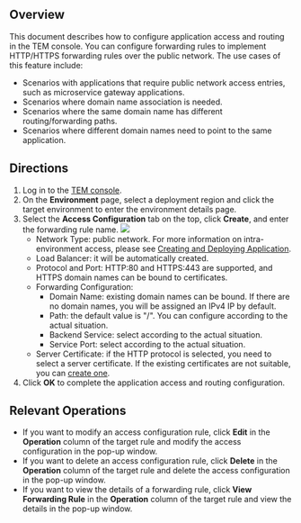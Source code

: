 ## Overview

This document describes how to configure application access and routing in the TEM console. You can configure forwarding rules to implement HTTP/HTTPS forwarding rules over the public network. The use cases of this feature include:

- Scenarios with applications that require public network access entries, such as microservice gateway applications.
- Scenarios where domain name association is needed.
- Scenarios where the same domain name has different routing/forwarding paths.
- Scenarios where different domain names need to point to the same application.

## Directions

1. Log in to the [TEM console](https://console.cloud.tencent.com/tem).
2. On the **Environment** page, select a deployment region and click the target environment to enter the environment details page.
3. Select the **Access Configuration** tab on the top, click **Create**, and enter the forwarding rule name.
   ![](https://main.qcloudimg.com/raw/d123003055bc8ed29d40afb9dd020194.png)
   - Network Type: public network. For more information on intra-environment access, please see [Creating and Deploying Application](https://intl.cloud.tencent.com/document/product/1094/40362).
   - Load Balancer: it will be automatically created.
   - Protocol and Port: HTTP:80 and HTTPS:443 are supported, and HTTPS domain names can be bound to certificates.
   - Forwarding Configuration:
     - Domain Name: existing domain names can be bound. If there are no domain names, you will be assigned an IPv4 IP by default.
     - Path: the default value is "/". You can configure according to the actual situation.
     - Backend Service: select according to the actual situation.
     - Service Port: select according to the actual situation.
   - Server Certificate: if the HTTP protocol is selected, you need to select a server certificate. If the existing certificates are not suitable, you can [create one](https://console.cloud.tencent.com/clb/cert).
4. Click **OK** to complete the application access and routing configuration.

## Relevant Operations
- If you want to modify an access configuration rule, click **Edit** in the **Operation** column of the target rule and modify the access configuration in the pop-up window.
- If you want to delete an access configuration rule, click **Delete** in the **Operation** column of the target rule and delete the access configuration in the pop-up window.
- If you want to view the details of a forwarding rule, click **View Forwarding Rule** in the **Operation** column of the target rule and view the details in the pop-up window.
